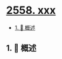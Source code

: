 # [2558. xxx](https://github.com/Tdahuyou/TNotes.leetcode/tree/main/notes/2558.%20xxx)

<!-- region:toc -->

- [1. 📝 概述](#1--概述)

<!-- endregion:toc -->

## 1. 📝 概述
